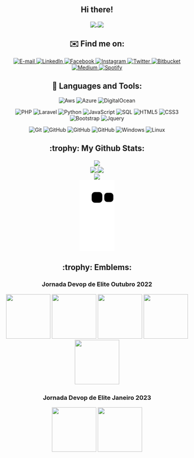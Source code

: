 <h2 align="center"> Hi there! </h2>
<div align="center">
  <a href="https://github.com/nicolasmatos">
    <img align="center" src="https://visitor-badge.laobi.icu/badge?page_id=nicolasmatos.nicolasmatos">
  </a>
  <a href="https://github.com/nicolasmatos">
    <img align="center" src="https://img.shields.io/github/followers/nicolasmatos?label=Follow&style=social">
  </a>
</div>

<h2 align="center"> ✉️ Find me on: </h2>
<div align="center">
  <a href="mailto:nicolas@matos.dev.br" target="_blank">
    <img src="https://img.shields.io/badge/Email-red?&style=flat-square&logo=gmail&logoColor=white" alt="E-mail" title="E-mail">
  </a>
  
  <a href="https://www.linkedin.com/in/nicolasmatos-dev" target="_blank">
    <img src="https://img.shields.io/badge/LinkedIn-%230077B5.svg?&style=flat-square&logo=linkedin&logoColor=white" alt="LinkedIn" title="LinkedIn">
  </a>

  <a href="https://www.facebook.com/nicolasmatos.dev" target="_blank">
    <img src="https://img.shields.io/badge/Facebook-%231877F2.svg?&style=flat-square&logo=facebook&logoColor=white" alt="Facebook" title="Facebook">
  </a>

  <a href="https://www.instagram.com/nicolasmatos.dev" target="_blank">
    <img src="https://img.shields.io/badge/Instagram-%23E4405F.svg?&style=flat-square&logo=instagram&logoColor=white" alt="Instagram" title="Instagram">
  </a>

  <a href="https://twitter.com/nicolasmatosdev" target="_blank">
    <img src="https://img.shields.io/badge/Twitter-blue?&style=flat-square&logo=twitter&logoColor=white" alt="Twitter" title="Twitter">
  </a>
  
  <a href="https://bitbucket.org/nicolasmatos" target="_blank">
    <img src="https://img.shields.io/badge/Bitbucket-blue?&style=flat-square&logo=bitbucket&logoColor=white" alt="Bitbucket" title="Bitbucket">
  </a>

  <a href="https://medium.com/@nicolasmatos" target="_blank">
    <img src="https://img.shields.io/badge/Medium-black?&style=flat-square&logo=medium&logoColor=white" alt="Medium" title="Medium">
  </a>
  
  <a href="https://open.spotify.com/user/nicollasmattos" target="_blank">
    <img src="https://img.shields.io/badge/Spotify-green?&style=flat-square&logo=spotify&logoColor=white" alt="Spotify" title="Spotify">
  </a>
</div>

<h2 align="center"> 🧰 Languages and Tools: </h2>
<div align="center">
  
  ![Aws](https://img.shields.io/badge/Aws-orange?style=flat-square&logo=amazon-aws&logoColor=ffffff)
  ![Azure](https://img.shields.io/badge/Azure-blue?style=flat-square&logo=microsoft-azure&logoColor=ffffff)
  ![DigitalOcean](https://img.shields.io/badge/DigitalOcean-blue?style=flat-square&logo=digitalocean&logoColor=ffffff)
</div>
<div align="center">
  
  ![PHP](https://img.shields.io/badge/PHP-white?style=flat-square&logo=php)
  ![Laravel](https://img.shields.io/badge/Laravel-%23CC6699?style=flat-square&logo=laravel&logoColor=ffffff)
  ![Python](https://img.shields.io/badge/Python-white?style=flat-square&logo=python)
  ![JavaScript](https://img.shields.io/badge/-JavaScript-%23F7DF1C?style=flat-square&logo=javascript&logoColor=black)
  ![SQL](http://img.shields.io/badge/MySQL-3776AB?style=flat-square&logo=mysql&logoColor=ffffff)
  ![HTML5](https://img.shields.io/badge/HTML5-%23E44D27?style=flat-square&logo=html5&logoColor=ffffff)
  ![CSS3](https://img.shields.io/badge/CSS3-%231572B6?style=flat-square&logo=css3)
  ![Bootstrap](https://img.shields.io/badge/Bootstrap-563D7C?style=flat-square&logo=Bootstrap)
  ![Jquery](https://img.shields.io/badge/jQuery-blue?style=flat-square&logo=jQuery)
</div>
<div align="center">
  
  ![Git](https://img.shields.io/badge/Git-%23F05032?style=flat-square&logo=git&logoColor=%23ffffff)
  ![GitHub](https://img.shields.io/badge/GitHub-181717?style=flat-square&logo=github)
  ![GitHub](https://img.shields.io/badge/Bitbucket-blue?style=flat-square&logo=bitbucket)
  ![GitHub](https://img.shields.io/badge/GitLab-orange?style=flat-square&logo=gitlab)
  ![Windows](http://img.shields.io/badge/Windows-0078D6?style=flat-square&logo=windows&logoColor=ffffff)
  ![Linux](http://img.shields.io/badge/Ubuntu-white?style=flat-square&logo=ubuntu)
</div>

<h2 align="center"> :trophy: My Github Stats: </h2>
<div align="center">
  <a href="https://github.com/nicolasmatos">
    <img align="center" src="https://github-profile-summary-cards.vercel.app/api/cards/profile-details?username=nicolasmatos&theme=monokai">
  </a>
</div>
<div align="center">
  <a href="https://github.com/nicolasmatos">
    <img align="center" src="https://github-readme-stats.vercel.app/api?username=nicolasmatos&count_private=true&include_all_commits=true&hide=contribs,prs&show_icons=true&theme=react">
  </a>
  <a href="https://github.com/nicolasmatos">
    <img align="center" src="https://github-readme-stats.vercel.app/api/top-langs/?username=nicolasmatos&count_private=true&include_all_commits=true&layout=compact&theme=react">
  </a>
</div>
<div align="center">
  <a href=https://github.com/nicolasmatos">
    <img align="center" src="https://github-readme-streak-stats.herokuapp.com/?user=nicolasmatos&theme=react&date_format=j%20M%5B%20Y%5D">
  </a>
  <!--
  <a href="https://github.com/nicolasmatos">
    <img align="center" src="https://github-profile-trophy.vercel.app/?username=nicolasmatos&theme=radical">
  </a>
  /-->
</div>
<div align="center">
  <div data-image="https://raw.githubusercontent.com/nicolasmatos/nicolasmatos/output/github-contribution-grid-snake.svg">
    <img src="https://raw.githubusercontent.com/nicolasmatos/nicolasmatos/output/github-contribution-grid-snake.svg">
  </div>
</div>


<h2 align="center"> :trophy: Emblems: </h2>
<h3 align="center">Jornada Devop de Elite Outubro 2022</h3>
<div align="center">
<a href="https://api.badgr.io/public/assertions/JZwob1TuT62PhW3FfvsmDg?identity__email=nicolasmatos0905%40gmail.com" target="_blank">
	<img width="120px" height="120px" src="https://api.badgr.io/public/assertions/JZwob1TuT62PhW3FfvsmDg/image"></a>

<a href="https://api.badgr.io/public/assertions/phmJvaeqTRWbM5NHERwZAg?identity__email=nicolasmatos0905%40gmail.com" target="_blank">
	<img width="120px" height="120px" src="https://api.badgr.io/public/assertions/phmJvaeqTRWbM5NHERwZAg/image"></a>

<a href="https://api.badgr.io/public/assertions/479dB-1BSFOnT2i05LuXtA?identity__email=nicolasmatos0905%40gmail.com" target="_blank">
	<img width="120px" height="120px" src="https://api.badgr.io/public/assertions/479dB-1BSFOnT2i05LuXtA/image"></a>

<a href="https://api.badgr.io/public/assertions/Mb3vtfQzTpa1kywK8TT3xA?identity__email=nicolasmatos0905%40gmail.com" target="_blank">
	<img width="120px" height="120px" src="https://api.badgr.io/public/assertions/Mb3vtfQzTpa1kywK8TT3xA/image"></a>

<a href="https://api.badgr.io/public/assertions/hFfdpokwSUysw75zlLTf0g?identity__email=nicolasmatos0905%40gmail.com" target="_blank"> 
	<img width="120px" height="120px" src="https://api.badgr.io/public/assertions/hFfdpokwSUysw75zlLTf0g/image" /></a> 
</div>
<h3 align="center">Jornada Devop de Elite Janeiro 2023</h3>
<div align="center">
<a href="https://api.badgr.io/public/assertions/wrmCS6dqSum6Oi7aPGDzbw?identity__email=nicolasmatos0905%40gmail.com" target="_blank">
	<img width="120px" height="120px" src="https://api.badgr.io/public/assertions/wrmCS6dqSum6Oi7aPGDzbw/image"></a>

<a href="https://api.badgr.io/public/assertions/u9QmSk9RQp29mQFXHy6PJQ?identity__email=nicolasmatos0905%40gmail.com" target="_blank">
	<img width="120px" height="120px" src="https://api.badgr.io/public/assertions/u9QmSk9RQp29mQFXHy6PJQ/image"></a>
</div>

